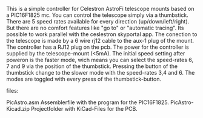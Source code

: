 This is a simple controller for Celestron AstroFi telescope mounts based on a PIC16F1825 mc. 
You can control the telescope simply via a thumbstick. 
There are 5 speed rates available for every direction (up/down/left/right). But there are no comfort features
like "go to" or "automatic tracing". Its possible to work parallel with the ceslestron skyportal app.
The conection to the telescope is made by a 6 wire rj12 cable to the aux-1 plug of the mount. The controller 
has a RJ12 plug on the pcb. The power for the controller is supplied by the telescope-mount (<5mA). 
The initial speed setting after poweron is the faster mode, wich means you can select the speed-rates 6, 7 and 9 via
the position of the thumbstick. Pressing the button of the thumbstick change to the slower mode with the speed-rates 
3,4 and 6. The modes are toggled with every press of the thumbstick-button.

files:

PicAstro.asm        Assemblerfile with the program for the PIC16F1825.
PicAstro-Kicad.zip  Projectfolder with KiCad-Files for the PCB. 
